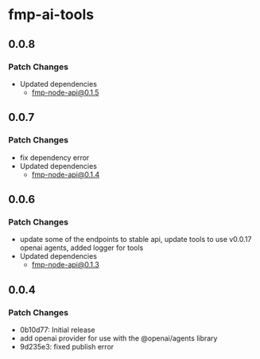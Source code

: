 # fmp-ai-tools

## 0.0.8

### Patch Changes

- Updated dependencies
  - fmp-node-api@0.1.5

## 0.0.7

### Patch Changes

- fix dependency error
- Updated dependencies
  - fmp-node-api@0.1.4

## 0.0.6

### Patch Changes

- update some of the endpoints to stable api, update tools to use v0.0.17 openai agents, added logger for tools
- Updated dependencies
  - fmp-node-api@0.1.3

## 0.0.4

### Patch Changes

- 0b10d77: Initial release
- add openai provider for use with the @openai/agents library
- 9d235e3: fixed publish error
